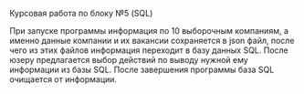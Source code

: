 Курсовая работа по блоку №5 (SQL)

При запуске программы информация по 10 выборочным компаниям, а именно данные компании
и их вакансии сохраняется в json файл, после чего из этих файлов информация переходит
в базу данных SQL.
После юзеру предлагается выбор действий по выводу нужной ему информации из базы SQL.
После завершения программы база SQL очищается от информации.